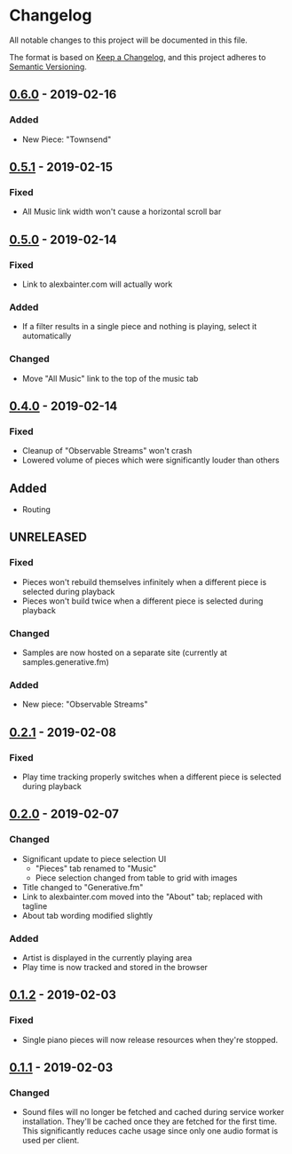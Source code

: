 # Changelog

All notable changes to this project will be documented in this file.

The format is based on [Keep a Changelog](https://keepachangelog.com/en/1.0.0/),
and this project adheres to [Semantic Versioning](https://semver.org/spec/v2.0.0.html).

## [0.6.0] - 2019-02-16

### Added

- New Piece: "Townsend"

## [0.5.1] - 2019-02-15

### Fixed

- All Music link width won't cause a horizontal scroll bar

## [0.5.0] - 2019-02-14

### Fixed

- Link to alexbainter.com will actually work

### Added

- If a filter results in a single piece and nothing is playing, select it automatically

### Changed

- Move "All Music" link to the top of the music tab

## [0.4.0] - 2019-02-14

### Fixed

- Cleanup of "Observable Streams" won't crash
- Lowered volume of pieces which were significantly louder than others

## Added

- Routing

## UNRELEASED

### Fixed

- Pieces won't rebuild themselves infinitely when a different piece is selected during playback
- Pieces won't build twice when a different piece is selected during playback

### Changed

- Samples are now hosted on a separate site (currently at samples.generative.fm)

### Added

- New piece: "Observable Streams"

## [0.2.1] - 2019-02-08

### Fixed

- Play time tracking properly switches when a different piece is selected during playback

## [0.2.0] - 2019-02-07

### Changed

- Significant update to piece selection UI
  - "Pieces" tab renamed to "Music"
  - Piece selection changed from table to grid with images
- Title changed to "Generative.fm"
- Link to alexbainter.com moved into the "About" tab; replaced with tagline
- About tab wording modified slightly

### Added

- Artist is displayed in the currently playing area
- Play time is now tracked and stored in the browser

## [0.1.2] - 2019-02-03

### Fixed

- Single piano pieces will now release resources when they're stopped.

## [0.1.1] - 2019-02-03

### Changed

- Sound files will no longer be fetched and cached during service worker installation. They'll be cached once they are fetched for the first time. This significantly reduces cache usage since only one audio format is used per client.

[0.6.0]: https://github.com/generative-music/site/compare/v0.5.1...v0.6.0
[0.5.1]: https://github.com/generative-music/site/compare/v0.5.0...v0.5.1
[0.5.0]: https://github.com/generative-music/site/compare/v0.4.0...v0.5.0
[0.4.0]: https://github.com/generative-music/site/compare/v0.3.0...v0.4.0
[0.3.0]: https://github.com/generative-music/site/compare/v0.2.1...v0.3.0
[0.2.1]: https://github.com/generative-music/site/compare/v0.2.0...v0.2.1
[0.2.0]: https://github.com/generative-music/site/compare/v0.1.2...v0.2.0
[0.1.2]: https://github.com/generative-music/site/compare/v0.1.1...v0.1.2
[0.1.1]: https://github.com/generative-music/site/compare/v0.1.0...v0.1.1
